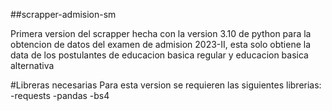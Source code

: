 ##scrapper-admision-sm

Primera version del scrapper hecha con la version 3.10 de python para la obtencion de datos del examen de admision 2023-II, esta solo obtiene la data de los postulantes de educacion basica regular y educacion basica alternativa

#Libreras necesarias
Para esta version se requieren las siguientes librerias:
-requests
-pandas
-bs4
